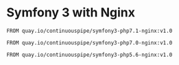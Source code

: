 # Symfony 3 with Nginx

```
FROM quay.io/continuouspipe/symfony3-php7.1-nginx:v1.0
```

```
FROM quay.io/continuouspipe/symfony3-php7.0-nginx:v1.0
```

```
FROM quay.io/continuouspipe/symfony3-php5.6-nginx:v1.0
```

